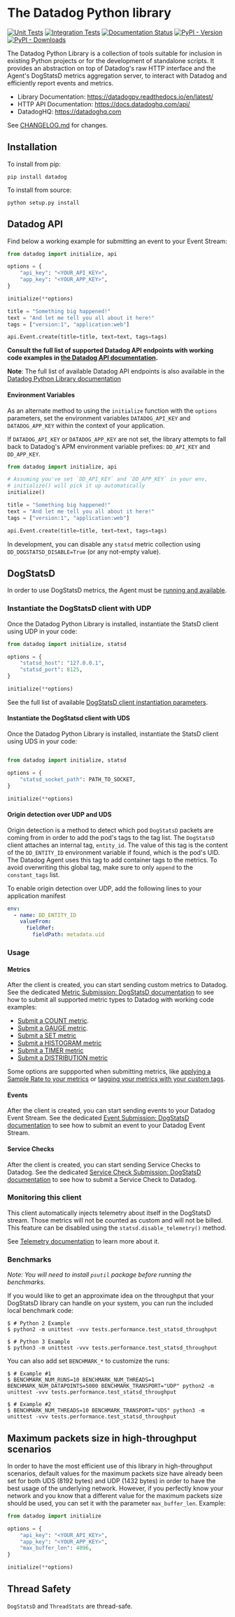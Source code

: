 # The Datadog Python library

[![Unit Tests](https://dev.azure.com/datadoghq/datadogpy/_apis/build/status/DataDog.datadogpy.unit?branchName=master)](https://dev.azure.com/datadoghq/datadogpy/_build/latest?definitionId=10&branchName=master)
[![Integration Tests](https://dev.azure.com/datadoghq/datadogpy/_apis/build/status/DataDog.datadogpy.integration?branchName=master)](https://dev.azure.com/datadoghq/datadogpy/_build/latest?definitionId=13&branchName=master)
[![Documentation Status](https://readthedocs.org/projects/datadogpy/badge/?version=latest)](https://readthedocs.org/projects/datadogpy/?badge=latest)
[![PyPI - Version](https://img.shields.io/pypi/v/datadog.svg)](https://pypi.org/project/datadog)
[![PyPI - Downloads](https://pepy.tech/badge/datadog)](https://pepy.tech/project/datadog)

The Datadog Python Library is a collection of tools suitable for inclusion in existing Python projects or for the development of standalone scripts. It provides an abstraction on top of Datadog's raw HTTP interface and the Agent's DogStatsD metrics aggregation server, to interact with Datadog and efficiently report events and metrics.

- Library Documentation: https://datadogpy.readthedocs.io/en/latest/
- HTTP API Documentation: https://docs.datadoghq.com/api/
- DatadogHQ: https://datadoghq.com

See [CHANGELOG.md](https://github.com/DataDog/datadogpy/blob/master/CHANGELOG.md) for changes.

## Installation

To install from pip:

    pip install datadog

To install from source:

    python setup.py install

## Datadog API

Find below a working example for submitting an event to your Event Stream:

```python
from datadog import initialize, api

options = {
    "api_key": "<YOUR_API_KEY>",
    "app_key": "<YOUR_APP_KEY>",
}

initialize(**options)

title = "Something big happened!"
text = "And let me tell you all about it here!"
tags = ["version:1", "application:web"]

api.Event.create(title=title, text=text, tags=tags)
```

**Consult the full list of supported Datadog API endpoints with working code examples in [the Datadog API documentation](https://docs.datadoghq.com/api/?lang=python).**

**Note**: The full list of available Datadog API endpoints is also available in the [Datadog Python Library documentation](https://datadogpy.readthedocs.io/en/latest/)

#### Environment Variables

As an alternate method to using the `initialize` function with the `options` parameters, set the environment variables `DATADOG_API_KEY` and `DATADOG_APP_KEY` within the context of your application.

If `DATADOG_API_KEY` or `DATADOG_APP_KEY` are not set, the library attempts to fall back to Datadog's APM environment variable prefixes: `DD_API_KEY` and `DD_APP_KEY`.

```python
from datadog import initialize, api

# Assuming you've set `DD_API_KEY` and `DD_APP_KEY` in your env,
# initialize() will pick it up automatically
initialize()

title = "Something big happened!"
text = "And let me tell you all about it here!"
tags = ["version:1", "application:web"]

api.Event.create(title=title, text=text, tags=tags)
```

In development, you can disable any `statsd` metric collection using `DD_DOGSTATSD_DISABLE=True` (or any not-empty value).

## DogStatsD

In order to use DogStatsD metrics, the Agent must be [running and available](https://docs.datadoghq.com/developers/dogstatsd/?tab=python).

### Instantiate the DogStatsD client with UDP

Once the Datadog Python Library is installed, instantiate the StatsD client using UDP in your code:

```python
from datadog import initialize, statsd

options = {
    "statsd_host": "127.0.0.1",
    "statsd_port": 8125,
}

initialize(**options)
```

See the full list of available [DogStatsD client instantiation parameters](https://docs.datadoghq.com/developers/dogstatsd/?tab=python#client-instantiation-parameters).

#### Instantiate the DogStatsd client with UDS

Once the Datadog Python Library is installed, instantiate the StatsD client using UDS in your code:
```python

from datadog import initialize, statsd

options = {
    "statsd_socket_path": PATH_TO_SOCKET,
}

initialize(**options)
```

#### Origin detection over UDP and UDS

Origin detection is a method to detect which pod `DogStatsD` packets are coming from in order to add the pod's tags to the tag list.
The `DogStatsD` client attaches an internal tag, `entity_id`. The value of this tag is the content of the `DD_ENTITY_ID` environment variable if found, which is the pod's UID. The Datadog Agent uses this tag to add container tags to the metrics. To avoid overwriting this global tag, make sure to only `append` to the `constant_tags` list.

To enable origin detection over UDP, add the following lines to your application manifest
```yaml
env:
  - name: DD_ENTITY_ID
    valueFrom:
      fieldRef:
        fieldPath: metadata.uid
```

### Usage
#### Metrics

After the client is created, you can start sending custom metrics to Datadog. See the dedicated [Metric Submission: DogStatsD documentation](https://docs.datadoghq.com/developers/metrics/dogstatsd_metrics_submission/?tab=python) to see how to submit all supported metric types to Datadog with working code examples:

* [Submit a COUNT metric](https://docs.datadoghq.com/developers/metrics/dogstatsd_metrics_submission/?tab=python#count).
* [Submit a GAUGE metric](https://docs.datadoghq.com/developers/metrics/dogstatsd_metrics_submission/?tab=python#gauge).
* [Submit a SET metric](https://docs.datadoghq.com/developers/metrics/dogstatsd_metrics_submission/?tab=python#set)
* [Submit a HISTOGRAM metric](https://docs.datadoghq.com/developers/metrics/dogstatsd_metrics_submission/?tab=python#histogram)
* [Submit a TIMER metric](https://docs.datadoghq.com/developers/metrics/dogstatsd_metrics_submission/?tab=python#timer)
* [Submit a DISTRIBUTION metric](https://docs.datadoghq.com/developers/metrics/dogstatsd_metrics_submission/?tab=python#distribution)

Some options are suppported when submitting metrics, like [applying a Sample Rate to your metrics](https://docs.datadoghq.com/developers/metrics/dogstatsd_metrics_submission/?tab=python#metric-submission-options) or [tagging your metrics with your custom tags](https://docs.datadoghq.com/developers/metrics/dogstatsd_metrics_submission/?tab=python#metric-tagging).

#### Events

After the client is created, you can start sending events to your Datadog Event Stream. See the dedicated [Event Submission: DogStatsD documentation](https://docs.datadoghq.com/developers/events/dogstatsd/?tab=python) to see how to submit an event to your Datadog Event Stream.

#### Service Checks

After the client is created, you can start sending Service Checks to Datadog. See the dedicated [Service Check Submission: DogStatsD documentation](https://docs.datadoghq.com/developers/service_checks/dogstatsd_service_checks_submission/?tab=python) to see how to submit a Service Check to Datadog.

### Monitoring this client

This client automatically injects telemetry about itself in the DogStatsD stream.
Those metrics will not be counted as custom and will not be billed. This feature can be disabled using the `statsd.disable_telemetry()` method.

See [Telemetry documentation](https://docs.datadoghq.com/developers/dogstatsd/high_throughput/?tab=python#client-side-telemetry) to learn more about it.

### Benchmarks

_Note: You will need to install `psutil` package before running the benchmarks._

If you would like to get an approximate idea on the throughput that your DogStatsD library
can handle on your system, you can run the included local benchmark code:

```sh-session
$ # Python 2 Example
$ python2 -m unittest -vvv tests.performance.test_statsd_throughput

$ # Python 3 Example
$ python3 -m unittest -vvv tests.performance.test_statsd_throughput
```

You can also add set `BENCHMARK_*` to customize the runs:
```sh-session
$ # Example #1
$ BENCHMARK_NUM_RUNS=10 BENCHMARK_NUM_THREADS=1 BENCHMARK_NUM_DATAPOINTS=5000 BENCHMARK_TRANSPORT="UDP" python2 -m unittest -vvv tests.performance.test_statsd_throughput

$ # Example #2
$ BENCHMARK_NUM_THREADS=10 BENCHMARK_TRANSPORT="UDS" python3 -m unittest -vvv tests.performance.test_statsd_throughput
```

## Maximum packets size in high-throughput scenarios

In order to have the most efficient use of this library in high-throughput scenarios,
default values for the maximum packets size have already been set for both UDS (8192 bytes)
and UDP (1432 bytes) in order to have the best usage of the underlying network.
However, if you perfectly know your network and you know that a different value for the maximum packets
size should be used, you can set it with the parameter `max_buffer_len`. Example:

```python
from datadog import initialize

options = {
    "api_key": "<YOUR_API_KEY>",
    "app_key": "<YOUR_APP_KEY>",
    "max_buffer_len": 4096,
}

initialize(**options)
```

## Thread Safety

`DogStatsD` and `ThreadStats` are thread-safe.
